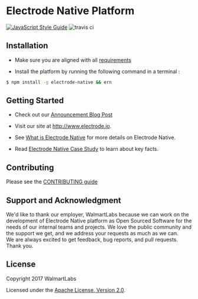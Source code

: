 # Electrode Native Platform

[![JavaScript Style Guide](https://img.shields.io/badge/code_style-standard-brightgreen.svg)](https://standardjs.com)
![travis ci](https://travis-ci.org/electrode-io/electrode-native.svg?branch=master)

## Installation

- Make sure you are aligned with all [requirements]

- Install the platform by running the following command in a terminal :

```bash
$ npm install -g electrode-native && ern
```

## Getting Started

- Check out our [Announcement Blog Post]

- Visit our site at <http://www.electrode.io>.

- See [What is Electrode Native] for more details on Electrode Native.

- Read [Electrode Native Case Study] to learn about key facts.

## Contributing

Please see the [CONTRIBUTING guide]

## Support and Acknowledgment

We'd like to thank our employer, WalmartLabs because we can work on the development of Electrode Native platform as Open Sourced Software for the needs of our internal teams and projects. 
We love the public community and the support we get, and we address your requests as much as we can.  
We are always excited to get feedback, bug reports, and pull requests.  
Thank you.

## License

Copyright 2017 WalmartLabs

Licensed under the [Apache License, Version 2.0].

[Announcement Blog Post]: https://medium.com/walmartlabs/electrode-native-the-platform-for-integrating-react-native-into-your-apps-129cbabda7b8

[CONTRIBUTING guide]: ./overview/contributing.md

[requirements]: ./overview/requirements.md

[apache license, version 2.0]: https://www.apache.org/licenses/LICENSE-2.0

[gitbook]: https://www.gitbook.com/

[what is electrode native]: ./overview/what-is-ern.md

[Electrode Native Case Study]: https://www.walmartlabs.com/case-studies/electrode-native

